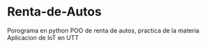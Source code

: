 # Renta-de-Autos
Porograma en python POO de renta de autos, practica de la materia Aplicacion de IoT en UTT
